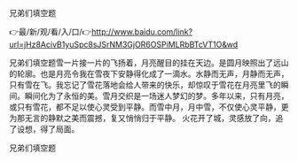 兄弟们填空题

👉最/新/观/看/入/口/👉http://www.baidu.com/link?url=jHz8AcivB1yuSpc8sJSrNM3GjOR6OSPiMLRbBTcVT1O&wd

兄弟们填空题雪一片接一片的飞扬着，月亮醒目的挂在天边。是圆月映照出了远山的轮廓。也是月亮令我在雪夜下安静得化成了一滴水。水静而无声，月静而无声，只有雪在飞。我忘记了雪花落地会给人带来的快乐，却惊叹于雪花在月亮里飞的瞬间。瞬间化为了永恒的美。雪月交织是一场迷人梦幻的梦。多年以来，只有月亮，或只有雪花，都不足以使心灵受到平静。而雪中月，月中雪，不仅使心灵平静，更为那无言的静默之美而震撼，复又悄悄归于平静。
火花开了城，灵感放了向，追了设想，得了局面。


兄弟们填空题
